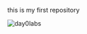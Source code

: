 this is my first repository

![day0labs](https://user-images.githubusercontent.com/118953917/203698130-39531518-6a03-449f-80d6-ec604384dc8e.JPG)
